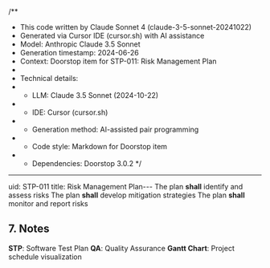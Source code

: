 /**
 * This code written by Claude Sonnet 4 (claude-3-5-sonnet-20241022)
 * Generated via Cursor IDE (cursor.sh) with AI assistance
 * Model: Anthropic Claude 3.5 Sonnet
 * Generation timestamp: 2024-06-26
 * Context: Doorstop item for STP-011: Risk Management Plan
 * 
 * Technical details:
 * - LLM: Claude 3.5 Sonnet (2024-10-22)
 * - IDE: Cursor (cursor.sh)
 * - Generation method: AI-assisted pair programming
 * - Code style: Markdown for Doorstop item
 * - Dependencies: Doorstop 3.0.2
 */
---
uid: STP-011
title: Risk Management Plan---
The plan **shall** identify and assess risks
The plan **shall** develop mitigation strategies
The plan **shall** monitor and report risks

## 7. Notes
**STP**: Software Test Plan
**QA**: Quality Assurance
**Gantt Chart**: Project schedule visualization

